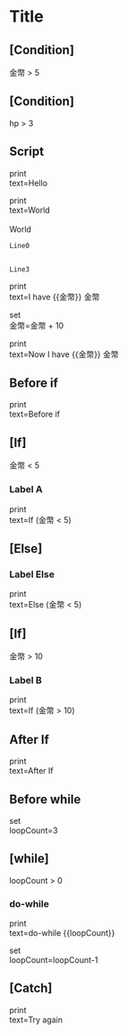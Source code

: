 # Title

## [Condition]

金幣 > 5

## [Condition]

hp > 3

## Script

print\
 text=Hello

print\
 text=World\
\
World


```print
Line0


Line3
```

print\
 text=I have {{金幣}} 金幣

set\
  金幣=金幣 + 10

print\
 text=Now I have {{金幣}} 金幣

## Before if 

print\
  text=Before if

## [If]

金幣 < 5

### Label A

print\
  text=If (金幣 < 5)

## [Else]

### Label Else

print\
  text=Else (金幣 < 5)

## [If]

金幣 > 10

### Label B

print\
  text=If (金幣 > 10)

## After If 

print\
  text=After If

## Before while

set\
  loopCount=3

## [while]

loopCount > 0

### do-while

print\
  text=do-while {{loopCount}}

set\
  loopCount=loopCount-1


## [Catch]

print\
  text=Try again

